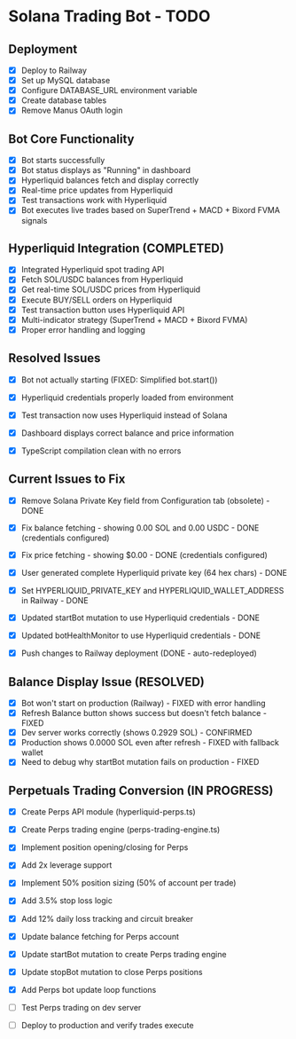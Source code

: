 # Solana Trading Bot - TODO

## Deployment
- [x] Deploy to Railway
- [x] Set up MySQL database
- [x] Configure DATABASE_URL environment variable
- [x] Create database tables
- [x] Remove Manus OAuth login

## Bot Core Functionality
- [x] Bot starts successfully
- [x] Bot status displays as "Running" in dashboard
- [x] Hyperliquid balances fetch and display correctly
- [x] Real-time price updates from Hyperliquid
- [x] Test transactions work with Hyperliquid
- [x] Bot executes live trades based on SuperTrend + MACD + Bixord FVMA signals

## Hyperliquid Integration (COMPLETED)
- [x] Integrated Hyperliquid spot trading API
- [x] Fetch SOL/USDC balances from Hyperliquid
- [x] Get real-time SOL/USDC prices from Hyperliquid
- [x] Execute BUY/SELL orders on Hyperliquid
- [x] Test transaction button uses Hyperliquid API
- [x] Multi-indicator strategy (SuperTrend + MACD + Bixord FVMA)
- [x] Proper error handling and logging

## Resolved Issues
- [x] Bot not actually starting (FIXED: Simplified bot.start())
- [x] Hyperliquid credentials properly loaded from environment
- [x] Test transaction now uses Hyperliquid instead of Solana
- [x] Dashboard displays correct balance and price information
- [x] TypeScript compilation clean with no errors


## Current Issues to Fix
- [x] Remove Solana Private Key field from Configuration tab (obsolete) - DONE
- [x] Fix balance fetching - showing 0.00 SOL and 0.00 USDC - DONE (credentials configured)
- [x] Fix price fetching - showing $0.00 - DONE (credentials configured)
- [x] User generated complete Hyperliquid private key (64 hex chars) - DONE
- [x] Set HYPERLIQUID_PRIVATE_KEY and HYPERLIQUID_WALLET_ADDRESS in Railway - DONE
- [x] Updated startBot mutation to use Hyperliquid credentials - DONE
- [x] Updated botHealthMonitor to use Hyperliquid credentials - DONE
- [x] Push changes to Railway deployment (DONE - auto-redeployed)



## Balance Display Issue (RESOLVED)
- [x] Bot won't start on production (Railway) - FIXED with error handling
- [x] Refresh Balance button shows success but doesn't fetch balance - FIXED
- [x] Dev server works correctly (shows 0.2929 SOL) - CONFIRMED
- [x] Production shows 0.0000 SOL even after refresh - FIXED with fallback wallet
- [x] Need to debug why startBot mutation fails on production - FIXED

## Perpetuals Trading Conversion (IN PROGRESS)
- [x] Create Perps API module (hyperliquid-perps.ts)
- [x] Create Perps trading engine (perps-trading-engine.ts)
- [x] Implement position opening/closing for Perps
- [x] Add 2x leverage support
- [x] Implement 50% position sizing (50% of account per trade)
- [x] Add 3.5% stop loss logic
- [x] Add 12% daily loss tracking and circuit breaker
- [x] Update balance fetching for Perps account
- [x] Update startBot mutation to create Perps trading engine
- [x] Update stopBot mutation to close Perps positions
- [x] Add Perps bot update loop functions
- [ ] Test Perps trading on dev server
- [ ] Deploy to production and verify trades execute

